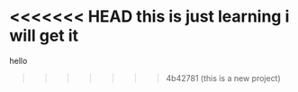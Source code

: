 <<<<<<< HEAD
this is just learning
i will get it
=======
hello
>>>>>>> 4b42781 (this is a new project)
